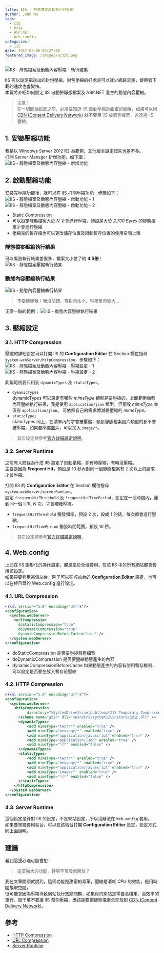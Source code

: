 ```yaml
---
title: IIS - 靜態檔案及動態內容壓縮
author: John Wu
tags:
  - IIS
  - Gzip
  - ASP.NET
  - Web.config
categories:
  - IIS
date: 2017-09-06 09:27:00
featured_image: /images/a/329.png
---
```

![IIS - 靜態檔案及動態內容壓縮 - 執行結果](/images/a/329.png)

IIS 可以設定把送出的封包壓縮，封包壓縮的好處是可以減少網路流量，使用者下載的速度也會變快。  
本篇將介紹如何設定 IIS 自動把靜態檔案及 ASP.NET 產生的動態內容壓縮。  

<!-- more -->

> 注意！  
> 在一切開始設定之前，必須要知道 IIS 自動壓縮是甜蜜的毒藥，如果可以用 [CDN (Content Delivery Network)](https://zh.wikipedia.org/wiki/%E5%85%A7%E5%AE%B9%E5%82%B3%E9%81%9E%E7%B6%B2%E8%B7%AF) 就不要用 IIS 放靜態檔案，還透過 IIS 壓縮。

## 1. 安裝壓縮功能

我是以 Windows Server 2012 R2 為範例，其他版本設定起來也差不多。  
打開 Server Manager 新增功能，如下圖：
![IIS - 靜態檔案及動態內容壓縮 - 新增功能](/images/a/326.png)

## 2. 啟動壓縮功能

安裝完壓縮功能後，就可以在 IIS 打開壓縮功能，步驟如下：
![IIS - 靜態檔案及動態內容壓縮 - 啟動功能 - 1](/images/a/327.png)
![IIS - 靜態檔案及動態內容壓縮 - 啟動功能 - 2](/images/a/328.png)
* Static Compression
 * 可以設定靜態檔案大於 *N* 才會進行壓縮，預設是大於 *2,700 Bytes* 的靜態檔案才會進行壓縮
 * 壓縮完的暫存檔也可以更改儲存位置及限制暫存位置的使用空間上限

### 靜態檔案壓縮執行結果

可以看到執行結果差很多，檔案大小差了約 **4.5倍**！
![IIS - 靜態檔案壓縮執行結果](/images/a/329.png)

### 動態內容壓縮執行結果

![IIS - 動態內容壓縮執行結果](/images/a/330.png)
> 不要懷疑我！我沒貼錯，當封包太小，壓縮反而變大...  

正常一點的範例：
![IIS - 動態內容壓縮執行結果](/images/a/331.png)

## 3. 壓縮設定

### 3.1. HTTP Compression

壓縮的詳細設定可以打開 IIS 的 **Configuration Editor** 在 Section 欄位搜尋 `system.webServer/httpCompression`，步驟如下：
![IIS - 靜態檔案及動態內容壓縮 - 壓縮設定 - 1](/images/a/332.png)
![IIS - 靜態檔案及動態內容壓縮 - 壓縮設定 - 2](/images/a/333.png)

此篇範例我只用到 `dynamicTypes` 及 `staticTypes`。

* `dynamicTypes`  
dynamicTypes 可以設定有哪些 *mimeType* 類型是要壓縮的，上面範例動態內容壓縮執行結果，我是使用 `application/json` 類型，但預設 *mimeType* 並沒有 `application/json`。
可依照自己的需求增減要壓縮的 *mimeType*。
* `staticTypes`  
staticTypes 同上，在清單內的才會被壓縮，預設靜態檔案圖片類型的都不會被壓縮，如果要壓縮圖片，可以加入 `image/*`。  

> 其它設定請參考[官方詳細設定說明](https://docs.microsoft.com/en-us/iis/configuration/system.webserver/httpcompression/#configuration)。  

### 3.2. Server Runtime

之前有人問我為什麼 IIS 設定了自動壓縮，卻有時壓縮，有時沒壓縮。  
主要是因為 **Frequent Hit**，預設是 10 秒內對同一個靜態檔案有 2 次以上的請求才會壓縮。  

打開 IIS 的 **Configuration Editor** 在 Section 欄位搜尋 `system.webServer/serverRuntime`。  
設定 `frequentHitThreshold` 及 `frequentHitTimePeriod`，設定在一段時間內，連到同一個 URL *N* 次，才會觸發壓縮。  

* `frequentHitThreshold` 觸發頻率，預設 2 次，設成 1 的話，每次都會進行壓縮。  
* `frequentHitTimePeriod` 觸發時間範圍，預設 10 秒。  

> 其它設定請參考[官方詳細設定說明](https://docs.microsoft.com/en-us/iis/configuration/system.webserver/serverruntime#configuration)。  

## 4. Web.config

上述在 IIS 圖形化的操作設定，都是屬於全域套用，在該 IIS 中的所有網站都會套用該設定。  
如果只要套用某個站台，除了可以在該站台的 **Configuration Editor** 設定，也可以在根目錄的 Web.config 進行設定。  

### 4.1. URL Compression 

```xml
<?xml version="1.0" encoding="utf-8"?>
<configuration>
  <system.webServer>
    <urlCompression 
      doStaticCompression="true" 
      doDynamicCompression="true" 
      dynamicCompressionBeforeCache="true" />
  </system.webServer>
</configuration>
```
* doStaticCompression 是否要壓縮靜態檔案
* doDynamicCompression 是否要壓縮動態產生的內容
* dynamicCompressionBeforeCache 如果動態產生的內容有使用暫存機制，可以設定是否要在放入暫存前壓縮

### 4.2. HTTP Compression

```xml
<?xml version="1.0" encoding="utf-8"?>
<configuration>
  <system.webServer>
    <httpCompression
          directory="%SystemDrive%\inetpub\temp\IIS Temporary Compressed Files">
      <scheme name="gzip" dll="%Windir%\system32\inetsrv\gzip.dll" />
      <dynamicTypes>
          <add mimeType="text/*" enabled="true" />
          <add mimeType="message/*" enabled="true" />
          <add mimeType="application/javascript" enabled="true" />
          <add mimeType="application/json" enabled="true" />
          <add mimeType="*/*" enabled="false" />
      </dynamicTypes>
      <staticTypes>
          <add mimeType="text/*" enabled="true" />
          <add mimeType="message/*" enabled="true" />
          <add mimeType="application/javascript" enabled="true" />
          <add mimeType="image/*" enabled="true" />
          <add mimeType="*/*" enabled="false" />
      </staticTypes>
    </httpCompression>
  </system.webServer>
</configuration>
```

### 4.3. Server Runtime

這個設定是針對 IIS 的設定，不是網站設定，所以沒辦法在 `Web.config` 套用。  
如果要單獨套用站台，可以在該站台打開 **Configuration Editor** 設定，設定方式同上面說明。

## 建議

看到這邊心理可能會想：
> 這麼強大的功能，幹嘛不預設就開啟？　　

我在文章開頭就說到，這個功能是甜蜜的毒藥，壓縮是消耗 *CPU* 的效能，是用時間換取空間。  
很可能會因為壓縮導致網站執行效能問題，如果你的網站是需要高穩定、高效率的運行，就千萬不要讓 IIS 幫你壓縮，應該是要把靜態檔案全部放到 [CDN (Content Delivery Network)](https://zh.wikipedia.org/wiki/%E5%85%A7%E5%AE%B9%E5%82%B3%E9%81%9E%E7%B6%B2%E8%B7%AF)。

## 參考

* [HTTP Compression <httpCompression>](https://docs.microsoft.com/en-us/iis/configuration/system.webserver/httpcompression/)  
* [URL Compression <urlCompression>](https://docs.microsoft.com/en-us/iis/configuration/system.webserver/urlcompression)  
* [Server Runtime <serverRuntime>](https://docs.microsoft.com/en-us/iis/configuration/system.webserver/serverruntime)  
